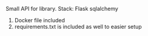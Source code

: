 Small API for library.
Stack:  Flask
        sqlalchemy
1. Docker file included
2. requirements.txt is included as well to easier setup
